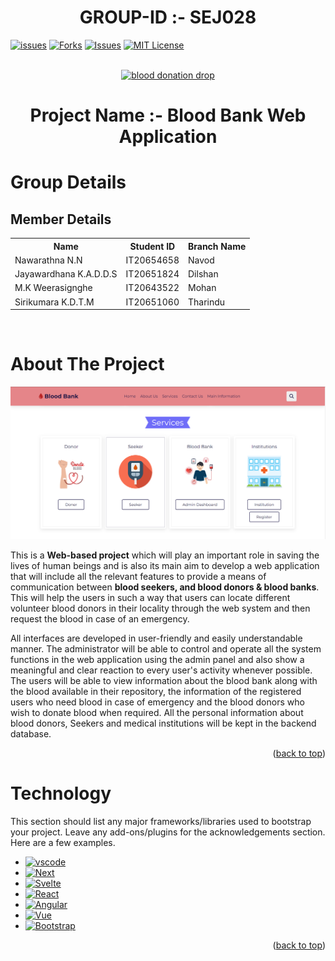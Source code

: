 <a name="readme-top"></a>

<div align="center">
<h1>GROUP-ID :- SEJ028</h1>
</div>

[![issues][issues]][contributors-url]
[![Forks][forks-shield]][forks-url]
[![Issues][issues-shield]][issues-url]
[![MIT License][license-shield]][license-url]

<!-- PROJECT LOGO -->
<br />
<div align="center">
  <a href="https://github.com/othneildrew/Best-README-Template">
    <a href="https://www.freepnglogos.com/pics/blood" title="Image from freepnglogos.com"><img src="https://www.freepnglogos.com/uploads/blood/blood-donation-drop-32.png" width="200" alt="blood donation drop" /></a>
  </a>

 <h1>Project Name :- Blood Bank Web Application</h1>
  <h2 align="center"></h2>
</div>

<div >
<h1>Group Details</h1>
<h2>Member Details</h2>
<table>
  <tr>
    <th>Name</th>
    <th>Student ID</th>
    <th>Branch Name</th>
  </tr>
  <tr>
    <td>Nawarathna N.N</td>
    <td>IT20654658</td>
    <td>Navod</td>
  </tr>
  <tr>
    <td>Jayawardhana K.A.D.D.S</td>
    <td>IT20651824</td>
    <td>Dilshan</td>
  </tr>
  <tr>
    <td>M.K Weerasignghe</td>
    <td>IT20643522</td>
    <td>Mohan</td>
  </tr>
  <tr>
    <td>Sirikumara K.D.T.M</td>
    <td>IT20651060</td>
    <td>Tharindu</td>
  </tr>
</table>
</div>

<br/>
<!-- ABOUT THE PROJECT -->

# About The Project #

[![Product Name Screen Shot][product-screenshot]](https://example.com)

This is a **Web-based project** which will play an important role in saving the lives of human beings and is also its main aim to develop a web application that will include all the relevant features to provide a means of communication between **blood seekers, and blood donors & blood banks**. This will help the users in such a way that users can locate different volunteer blood donors in their locality through the web system and then request the blood in case of an emergency.

All interfaces are developed in user-friendly and easily understandable manner. The administrator will be able to control and operate all the system functions in the web application using the admin panel and also show a meaningful and clear reaction to every user's activity whenever possible. The users will be able to view information about the blood bank along with the blood available in their repository, the information of the registered users who need blood in case of emergency and the blood donors who wish to donate blood when required. All the personal information about blood donors, Seekers and medical institutions will be kept in the backend database.

<p align="right">(<a href="#readme-top">back to top</a>)</p>

# Technology #
This section should list any major frameworks/libraries used to bootstrap your project. Leave any add-ons/plugins for the acknowledgements section. Here are a few examples.

- [![vscode][vscode]][vscode-url]
- [![Next][mongo.js]][next-url]
- [![Svelte][svelte.dev]][svelte-url]
- [![React][react.js]][react-url]
- [![Angular][angular.io]][angular-url]
- [![Vue][vue.js]][vue-url]
- [![Bootstrap][bootstrap.com]][bootstrap-url]

<p align="right">(<a href="#readme-top">back to top</a>)</p>

<!-- MARKDOWN LINKS & IMAGES -->
<!-- https://www.markdownguide.org/basic-syntax/#reference-style-links -->

[issues]: https://img.shields.io/github/issues/navodnirmalnawarathna98/SE_SPM_PROJECT_GROUP_SEJ028?style=flat-square
[contributors-url]: https://github.com/othneildrew/Best-README-Template/graphs/contributors
[forks-shield]: https://img.shields.io/github/forks/navodnirmalnawarathna98/SE_SPM_PROJECT_GROUP_SEJ028?style=flat-square
[forks-url]: https://github.com/othneildrew/Best-README-Template/network/members
[stars-shield]: https://img.shields.io/github/stars/othneildrew/Best-README-Template.svg?style=for-the-badge
[stars-url]: https://img.shields.io/github/stars/navodnirmalnawarathna98/SE_SPM_PROJECT_GROUP_SEJ028?style=flat-square
[issues-shield]: https://img.shields.io/github/stars/navodnirmalnawarathna98/SE_SPM_PROJECT_GROUP_SEJ028?style=flat-square
[issues-url]: https://github.com/othneildrew/Best-README-Template/issues
[license-shield]: https://img.shields.io/github/license/navodnirmalnawarathna98/SE_SPM_PROJECT_GROUP_SEJ028?style=flat-square
[license-url]: https://github.com/othneildrew/Best-README-Template/blob/master/LICENSE.txt
[linkedin-shield]: https://img.shields.io/badge/-LinkedIn-black.svg?style=for-the-badge&logo=linkedin&colorB=555
[linkedin-url]: https://linkedin.com/in/othneildrew
[product-screenshot]: images/01.png
[mongo.js]: https://img.shields.io/badge/MongoDB-4EA94B?style=for-the-badge&logo=mongodb&logoColor=white
[next-url]: https://nextjs.org/
[react.js]: https://img.shields.io/badge/React-20232A?style=for-the-badge&logo=react&logoColor=61DAFB
[react-url]: https://reactjs.org/
[vue.js]: https://img.shields.io/badge/JavaScript-F7DF1E?style=for-the-badge&logo=javascript&logoColor=black
[vue-url]: https://vuejs.org/
[angular.io]: https://img.shields.io/badge/Node.js-43853D?style=for-the-badge&logo=node.js&logoColor=white
[angular-url]: https://angular.io/
[svelte.dev]: https://img.shields.io/badge/Express.js-404D59?style=for-the-badge
[svelte-url]: https://svelte.dev/
[laravel.com]: https://img.shields.io/badge/Laravel-FF2D20?style=for-the-badge&logo=laravel&logoColor=white
[laravel-url]: https://laravel.com
[bootstrap.com]: https://img.shields.io/badge/Bootstrap-563D7C?style=for-the-badge&logo=bootstrap&logoColor=white
[bootstrap-url]: https://getbootstrap.com
[vscode]: https://img.shields.io/badge/Visual_Studio_Code-0078D4?style=for-the-badge&logo=visual%20studio%20code&logoColor=white
[vscode-url]: https://getbootstrap.com
[jquery.com]: https://img.shields.io/badge/jQuery-0769AD?style=for-the-badge&logo=jquery&logoColor=white
[jquery-url]: https://jquery.com
